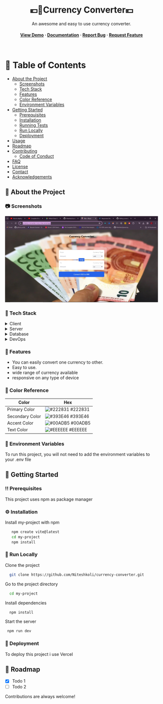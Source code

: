 <div align="center">
  <h1>💶🤑Currency Converter💴</h1>
  <p>
    An awesome and easy to use currency converter.
  </p>  
  <h4>
      <a href="https://currency-converter-ivory-nine.vercel.app/">View Demo</a>
      <span> · </span>
      <a href="https://github.com/Niteshkoli/currency-converter">Documentation</a>
      <span> · </span>
      <a href="https://github.com/Niteshkoli/currency-converter/issues/">Report Bug</a>
      <span> · </span>
      <a href="https://github.com/Niteshkoli/currency-converter/issues/">Request Feature</a>
    </h4>
</div>

<br />

<!-- Table of Contents -->
# :notebook_with_decorative_cover: Table of Contents

- [About the Project](#star2-about-the-project)
  * [Screenshots](#camera-screenshots)
  * [Tech Stack](#space_invader-tech-stack)
  * [Features](#dart-features)
  * [Color Reference](#art-color-reference)
  * [Environment Variables](#key-environment-variables)
- [Getting Started](#toolbox-getting-started)
  * [Prerequisites](#bangbang-prerequisites)
  * [Installation](#gear-installation)
  * [Running Tests](#test_tube-running-tests)
  * [Run Locally](#running-run-locally)
  * [Deployment](#triangular_flag_on_post-deployment)
- [Usage](#eyes-usage)
- [Roadmap](#compass-roadmap)
- [Contributing](#wave-contributing)
  * [Code of Conduct](#scroll-code-of-conduct)
- [FAQ](#grey_question-faq)
- [License](#warning-license)
- [Contact](#handshake-contact)
- [Acknowledgements](#gem-acknowledgements)

  

<!-- About the Project -->
## :star2: About the Project


<!-- Screenshots -->
### :camera: Screenshots

<div align="center"> 
  <img src="https://github.com/Niteshkoli/currency-converter/blob/6ea54caabd6cea0e7bb28ca1cd78a2396d8dbe84/currency-converter-img.jpg" alt="screenshot" />
</div>


<!-- TechStack -->
### :space_invader: Tech Stack

<details>
  <summary>Client</summary>
  <ul>
    <li><a href="https://developer.mozilla.org/en-US/docs/Web/JavaScript">Javascript</a></li>
    <li><a href="https://reactjs.org/">React.js</a></li>
    <li><a href="https://tailwindcss.com/">TailwindCSS</a></li>
    <li><a href="https://v3.vitejs.dev/guide/">vite + React</a></li>
    
  </ul>
</details>

<details>
  <summary>Server</summary>
  <ul>
    <li>No server side programming.</li>
    
  </ul>
</details>

<details>
<summary>Database</summary>
  <ul>
    <li>No database is used.</li>
   
  </ul>
</details>

<details>
<summary>DevOps</summary>
  <ul>
    <li>No DevOps</li>
    
  </ul>
</details>

<!-- Features -->
### :dart: Features

- You can easily convert one currency to other.
- Easy to use.
- wide range of currency available
- responsive on any type of device

<!-- Color Reference -->
### :art: Color Reference

| Color             | Hex                                                                |
| ----------------- | ------------------------------------------------------------------ |
| Primary Color | ![#222831](https://via.placeholder.com/10/222831?text=+) #222831 |
| Secondary Color | ![#393E46](https://via.placeholder.com/10/393E46?text=+) #393E46 |
| Accent Color | ![#00ADB5](https://via.placeholder.com/10/00ADB5?text=+) #00ADB5 |
| Text Color | ![#EEEEEE](https://via.placeholder.com/10/EEEEEE?text=+) #EEEEEE |


<!-- Env Variables -->
### :key: Environment Variables

To run this project, you will not need to add the environment variables to your .env file

<!-- Getting Started -->
## 	:toolbox: Getting Started

<!-- Prerequisites -->
### :bangbang: Prerequisites

This project uses npm as package manager

<!-- Installation -->
### :gear: Installation

Install my-project with npm

```bash
   npm create vite@latest
   cd my-project
   npm install
```

<!-- Run Locally -->
### :running: Run Locally

Clone the project

```bash
  git clone https://github.com/Niteshkoli/currency-converter.git
```

Go to the project directory

```bash
  cd my-project
```

Install dependencies

```bash
  npm install
```

Start the server

```bash
 npm run dev
```


<!-- Deployment -->
### :triangular_flag_on_post: Deployment

To deploy this project i use Vercel

<!-- Roadmap -->
## :compass: Roadmap

* [x] Todo 1
* [ ] Todo 2

Contributions are always welcome!
